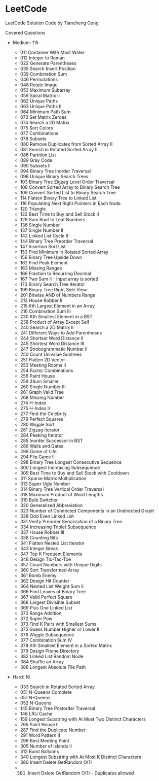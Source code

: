 # LeetCode
LeetCode Solution Code by Tiancheng Gong

Covered Questions

* Medium: 115
	* 011 Container With Most Water
	* 012 Integer to Roman
	* 022 Generate Parentheses
	* 035 Search Insert Position
	* 039 Combination Sum
	* 046 Permutations
	* 048 Rotate Image
	* 053 Maximum Subarray
	* 059 Spiral Matrix II
	* 062 Unique Paths
	* 063 Unique Paths II
	* 064 Minimum Path Sum
	* 073 Set Matrix Zeroes
	* 074 Search a 2D Matrix
	* 075 Sort Colors
	* 077 Combinations
	* 078 Subsets
	* 080 Remove Duplicates from Sorted Array II
	* 081 Search in Rotated Sorted Array II
	* 086 Partition List
	* 089 Gray Code
	* 090 Subsets II
	* 094 Binary Tree Inorder Traversal
	* 096 Unique Binary Search Trees
	* 103 Binary Tree Zigzag Level Order Traversal
	* 108 Convert Sorted Array to Binary Search Tree
	* 109 Convert Sorted List to Binary Search Tree
	* 114 Flatten Binary Tree to Linked List
	* 116 Populating Next Right Pointers in Each Node
	* 120 Triangle
	* 122 Best Time to Buy and Sell Stock II
	* 129 Sum Root to Leaf Numbers
	* 136 Single Number
	* 137 Single Number II
	* 142 Linked List Cycle II
	* 144 Binary Tree Preorder Traversal
	* 147 Insertion Sort List
	* 153 Find Minimum in Rotated Sorted Array
	* 156 Binary Tree Upside Down
	* 162 Find Peak Element
	* 163 Missing Ranges
	* 166 Fraction to Recurring Decimal
	* 167 Two Sum II - Input array is sorted
	* 173 Binary Search Tree Iterator
	* 199 Binary Tree Right Side View
	* 201 Bitwise AND of Numbers Range
	* 213 House Robber II
	* 215 Kth Largest Element in an Array
	* 216 Combination Sum III
	* 230 Kth Smallest Element in a BST
	* 238 Product of Array Except Self
	* 240 Search a 2D Matrix II
	* 241 Different Ways to Add Parentheses
	* 244 Shortest Word Distance II
	* 245 Shortest Word Distance III
	* 247 Strobogrammatic Number II
	* 250 Count Univalue Subtrees
	* 251 Flatten 2D Vector
	* 253 Meeting Rooms II
	* 254 Factor Combinations
	* 256 Paint House
	* 259 3Sum Smaller
	* 260 Single Number III
	* 261 Graph Valid Tree
	* 268 Missing Number
	* 274 H-Index
	* 275 H-Index II
	* 277 Find the Celebrity
	* 279 Perfect Squares
	* 280 Wiggle Sort
	* 281 Zigzag Iterator
	* 284 Peeking Iterator
	* 285 Inorder Successor in BST
	* 286 Walls and Gates
	* 289 Game of Life
	* 294 Flip Game II
	* 298 Binary Tree Longest Consecutive Sequence
	* 300 Longest Increasing Subsequence
	* 309 Best Time to Buy and Sell Stock with Cooldown
	* 311 Sparse Matrix Multiplication
	* 313 Super Ugly Number
	* 314 Binary Tree Vertical Order Traversal
	* 318 Maximum Product of Word Lengths
	* 319 Bulb Switcher
	* 320 Generalized Abbreviation
	* 323 Number of Connected Components in an Undirected Graph
	* 328 Odd Even Linked List
	* 331 Verify Preorder Serialization of a Binary Tree
	* 334 Increasing Triplet Subsequence
	* 337 House Robber III
	* 338 Counting Bits
	* 341 Flatten Nested List Iterator
	* 343 Integer Break
	* 347 Top K Frequent Elements
	* 348 Design Tic-Tac-Toe
	* 357 Count Numbers with Unique Digits
	* 360 Sort Transformed Array
	* 361 Bomb Enemy
	* 362 Design Hit Counter
	* 364 Nested List Weight Sum II
	* 366 Find Leaves of Binary Tree
	* 367 Valid Perfect Square
	* 368 Largest Divisible Subset
	* 369 Plus One Linked List
	* 370 Range Addition
	* 372 Super Pow
	* 373 Find K Pairs with Smallest Sums
	* 375 Guess Number Higher or Lower II
	* 376 Wiggle Subsequence
	* 377 Combination Sum IV
	* 378 Kth Smallest Element in a Sorted Matrix
	* 379 Design Phone Directory
	* 382 Linked List Random Node
	* 384 Shuffle an Array
	* 388 Longest Absolute File Path

* Hard: 16
	* 033 Search in Rotated Sorted Array
	* 051 N-Queens Complete
	* 051 N-Queens
	* 052 N-Queens
	* 145 Binary Tree Postorder Traversal
	* 146 LRU Cache
	* 159 Longest Substring with At Most Two Distinct Characters
	* 265 Paint House II
	* 287 Find the Duplicate Number
	* 291 Word Pattern II
	* 296 Best Meeting Point
	* 305 Number of Islands II
	* 312 Burst Balloons
	* 340 Longest Substring with At Most K Distinct Characters
	* 380 Insert Delete GetRandom O(1)
	* 381. Insert Delete GetRandom O(1) - Duplicates allowed
